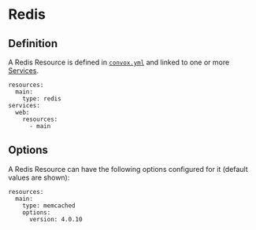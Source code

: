 # Redis

## Definition

A Redis Resource is defined in [`convox.yml`](../../../../configuration/convox-yml.md) and linked to one or more [Services](../service.md).

    resources:
      main:
        type: redis
    services:
      web:
        resources:
          - main

## Options

A Redis Resource can have the following options configured for it (default values are shown):

    resources:
      main:
        type: memcached
        options:
          version: 4.0.10